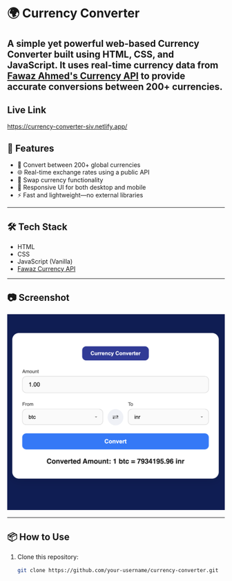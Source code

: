 # 🌍 Currency Converter

A simple yet powerful web-based Currency Converter built using **HTML**, **CSS**, and **JavaScript**. It uses real-time currency data from [Fawaz Ahmed's Currency API](https://github.com/fawazahmed0/currency-api) to provide accurate conversions between 200+ currencies.
---

## Live Link

https://currency-converter-siv.netlify.app/

## 🚀 Features

- 🔄 Convert between 200+ global currencies
- 🌐 Real-time exchange rates using a public API
- 🔁 Swap currency functionality
- 📱 Responsive UI for both desktop and mobile
- ⚡ Fast and lightweight—no external libraries

---

## 🛠️ Tech Stack

- HTML
- CSS
- JavaScript (Vanilla)
- [Fawaz Currency API](https://fawazahmed.github.io/Currency-API/)

---

## 📷 Screenshot

![Currency Converter Screenshot](Screenshot2.png)


---

## 📦 How to Use

1. Clone this repository:
   ```bash
   git clone https://github.com/your-username/currency-converter.git
